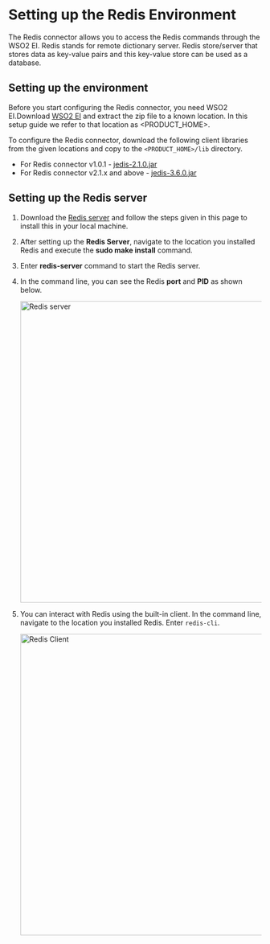 # Setting up the Redis Environment 

The Redis connector allows you to access the Redis commands through the WSO2 EI. Redis stands for remote dictionary server. Redis store/server that stores data as key-value pairs and this key-value store can be used as a database.

## Setting up the environment

Before you start configuring the Redis connector, you need WSO2 EI.Download [WSO2 EI](https://wso2.com/integration/micro-integrator/) and extract the zip file to a known location. In this setup guide we refer to that location as <PRODUCT_HOME>.

To configure the Redis connector, download the following client libraries from the given locations and copy to the `<PRODUCT_HOME>/lib` directory.

* For Redis connector v1.0.1 - [jedis-2.1.0.jar](https://mvnrepository.com/artifact/redis.clients/jedis/2.1.0)
* For Redis connector v2.1.x and above - [jedis-3.6.0.jar](https://mvnrepository.com/artifact/redis.clients/jedis/3.6.0)

## Setting up the Redis server 

1. Download the [Redis server](http://redis.io/download) and follow the steps given in this page to install this in your local machine.
2. After setting up the **Redis Server**, navigate to the location you installed Redis and execute the **sudo make install** command.
3. Enter **redis-server** command to start the Redis server.
3. In the command line, you can see the Redis **port** and **PID** as shown below.
    
   <img src="../../../../assets/img/connectors/redis-server.png" title="Redis server" width="600" alt="Redis server"/> 
 
4. You can interact with Redis using the built-in client. In the command line, navigate to the location you installed Redis. Enter `redis-cli`.

   <img src="../../../../assets/img/connectors/redis-client.png" title="Redis Client" width="600" alt="Redis Client"/> 